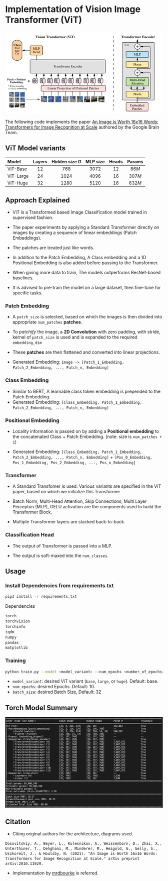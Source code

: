 # Implementation of Vision Image Transformer (ViT)

![ViT Architecture Diagram](assets/vit_architecture.png)

The following code implements the paper [An Image is Worth 16x16 Words: Transformers for Image Recognition at Scale](
https://doi.org/10.48550/arXiv.2010.11929) authored by the Google Brain Team.


## ViT Model variants

| Model | Layers | Hidden size $D$ | MLP size | Heads | Params |
| :--- | :---: | :---: | :---: | :---: | :---: |
| ViT-Base | 12 | 768 | 3072 | 12 | $86M$ |
| ViT-Large | 24 | 1024 | 4096 | 16 | $307M$ |
| ViT-Huge | 32 | 1280 | 5120 | 16 | $632M$ |


## Approach Explained

- ViT is a Transformed based Image Classification model trained in supervised fashion.

- The paper experiments by applying a Standard Transformer directly on images by creating a sequence of linear embeddings (Patch Embeddings).

- The patches are treated just like words. 

- In addition to the Patch Embedding, A Class embedding and a 1D Positional Embedding is also added before passing to the Transformer.

- When giving more data to train, The models outperforms ResNet-based baselines.

- It is advised to pre-train the model on a large dataset, then fine-tune for specific tasks.

### Patch Embedding
- A `patch_size` is selected, based on which the images is then divided into appropriate `num_patches` **patches**.

- To *patchify* the image, a **2D Convolution** with zero padding, with stride, kernel of `patch_size` is used and is expanded to the required `embedding_dim`

- These **patches** are then flattened and converted into linear projections.

- Generated Embedding: `Image -> [Patch_1_Embedding, Patch_2_Embedding, ..., Patch_n, Embedding]`

### Class Embedding
- Similar to BERT, A learnable class token embedding is prepended to the Patch Embedding.
- Generated Embedding: `[Class_Embedding, Patch_1_Embedding, Patch_2_Embedding, ..., Patch_n, Embedding]`

### Positional Embedding
- Locality information is passed on by adding a **Positional embedding** to the concatenated Class + Patch Embedding. (note: size is `num_patches + 1`)

- Generated Embedding: `[Class_Embedding, Patch_1_Embedding, Patch_2_Embedding, ..., Patch_n, Embedding]` + `[Pos_0_Embedding, Pos_1_Embedding, Pos_2_Embedding, ..., Pos_n_Embedding]`

### Transformer
- A Standard Transfomer is used. Various variants are specified in the ViT paper, based on which we initialize this Transformer

- Batch Norm, Multi-Head Attention, Skip Connections, Multi Layer Percepton (MLP), GELU activation are the components used to build the Transformer Block.

- Multiple Transformer layers are stacked back-to-back.

### Classification Head
- The output of Transformer is passed into a MLP.

- The output is soft-maxed into the `num_classes`.

## Usage

### Install Dependencies from requirements.txt
```bash
pip3 install -r requirements.txt
```
Dependencies
```bash
torch
torchvision
torchinfo
tqdm
numpy
pandas
matplotlib
```

### Training
```bash
python train.py --model <model_variant> --num_epochs <number_of_epochs> --batch_size <batch_size>
```

- `model_variant`:  desired ViT variant (`base`, `large`, or `huge`). Default: base.
- `num_epochs`:  desired Epochs. Default: 10.
- `batch_size`:  desired Batch Size, Default: 32

## Torch Model Summary
![ViT Base Model Summary](assets/model_architecture.png)


## Citation
- Citing original authors for the architecture, diagrams used.
```
Dosovitskiy, A., Beyer, L., Kolesnikov, A., Weissenborn, D., Zhai, X., Unterthiner, T., Dehghani, M., Minderer, M., Heigold, G., Gelly, S., Uszkoreit, J., & Houlsby, N. (2021). "An Image is Worth 16x16 Words: Transformers for Image Recognition at Scale." arXiv preprint arXiv:2010.11929.
```

- Implementation by [mrdbourke](https://github.com/mrdbourke) is referred.
